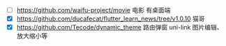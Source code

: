 - [ ] https://github.com/waifu-project/movie 电影 有桌面端
- [x] https://github.com/ducafecat/flutter_learn_news/tree/v1.0.10 猫哥
- [x] https://github.com/Tecode/dynamic_theme 路由弹窗 uni-link 图片编辑、放大缩小等
